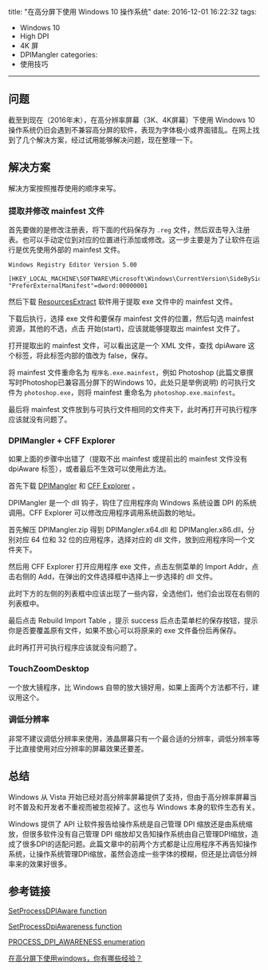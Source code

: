 title: "在高分屏下使用 Windows 10 操作系统"
date: 2016-12-01 16:22:32
tags:
- Windows 10
- High DPI
- 4K 屏
- DPIMangler
categories: 
- 使用技巧

---

## 问题

截至到现在（2016年末），在高分辨率屏幕（3K、4K屏幕）下使用 Windows 10 操作系统仍旧会遇到不兼容高分屏的软件，表现为字体极小或界面错乱。在网上找到了几个解决方案，经过试用能够解决问题，现在整理一下。

<!-- more -->

## 解决方案

解决方案按照推荐使用的顺序来写。

### 提取并修改 mainfest 文件

首先要做的是修改注册表，将下面的代码保存为 `.reg` 文件，然后双击导入注册表。也可以手动定位到对应的位置进行添加或修改。这一步主要是为了让软件在运行是优先使用外部的 mainfest 文件。

```reg
Windows Registry Editor Version 5.00

[HKEY_LOCAL_MACHINE\SOFTWARE\Microsoft\Windows\CurrentVersion\SideBySide]
"PreferExternalManifest"=dword:00000001

```

然后下载 [ResourcesExtract](http://www.nirsoft.net/utils/resources_extract.html) 软件用于提取 exe 文件中的 mainfest 文件。

下载后执行，选择 exe 文件和要保存 mainfest 文件的位置，然后勾选 mainfest 资源，其他的不选，点击 开始(start)，应该就能够提取出 mainfest 文件了。

打开提取出的 mainfest 文件，可以看出这是一个 XML 文件，查找 dpiAware 这个标签，将此标签内部的值改为 false，保存。

将 mainfest 文件重命名为 `程序名.exe.mainfest`，例如 Photoshop (此篇文章撰写时Photoshop已兼容高分屏下的Windows 10，此处只是举例说明) 的可执行文件为 `photoshop.exe`，则将 mainfest 重命名为 `photoshop.exe.mainfest`。

最后将 mainfest 文件放到与可执行文件相同的文件夹下，此时再打开可执行程序应该就没有问题了。

### DPIMangler + CFF Explorer

如果上面的步骤中出错了（提取不出 mainfest 或提前出的 mainfest 文件没有 dpiAware 标签），或者最后不生效可以使用此方法。

首先下载 [DPIMangler](https://github.com/GeorgeHahn/DPIMangler/releases) 和 [CFF Explorer](http://www.ntcore.com/exsuite.php) 。

DPIMangler 是一个 dll 钩子，钩住了应用程序向 Windows 系统设置 DPI 的系统调用。CFF Explorer 可以修改应用程序调用系统函数的地址。

首先解压 DPIMangler.zip 得到 DPIMangler.x64.dll 和 DPIMangler.x86.dll，分别对应 64 位和 32 位的应用程序，选择对应的 dll 文件，放到应用程序同一个文件夹下。

然后用 CFF Explorer 打开应用程序 exe 文件，点击左侧菜单的 Import Addr，点击右侧的 Add，在弹出的文件选择框中选择上一步选择的 dll 文件。

此时下方的左侧的列表框中应该出现了一些内容，全选他们，他们会出现在右侧的列表框中。

最后点击 Rebuild Import Table ，提示 success 后点击菜单栏的保存按钮，提示你是否要覆盖原有文件，如果不放心可以将原来的 exe 文件备份后再保存。

此时再打开可执行程序应该就没有问题了。

### TouchZoomDesktop

一个放大镜程序，比 Windows 自带的放大镜好用，如果上面两个方法都不行，建议用这个。

### 调低分辨率

非常不建议调低分辨率来使用，液晶屏幕只有一个最合适的分辨率，调低分辨率等于比直接使用对应分辨率的屏幕效果还要差。

## 总结

Windows 从 Vista 开始已经对高分辨率屏幕提供了支持，但由于高分辨率屏幕当时不普及和开发者不重视而被忽视掉了。这也与 Windows 本身的软件生态有关。

Windows 提供了 API 让软件报告给操作系统是自己管理 DPI 缩放还是由系统缩放，但很多软件没有自己管理 DPI 缩放却又告知操作系统由自己管理DPI缩放，造成了很多DPI的适配问题。此篇文章中的前两个方式都是让应用程序不再告知操作系统，让操作系统管理DPi缩放，虽然会造成一些字体的模糊，但还是比调低分辨率来的效果好很多。

## 参考链接

[SetProcessDPIAware function](https://msdn.microsoft.com/en-us/library/windows/desktop/ms633543(v=vs.85).aspx)

[SetProcessDpiAwareness function](https://msdn.microsoft.com/en-us/library/windows/desktop/dn302122(v=vs.85).aspx)

[PROCESS_DPI_AWARENESS enumeration](https://msdn.microsoft.com/en-us/library/windows/desktop/dn280512(v=vs.85).aspx)

[在高分屏下使用windows，你有哪些经验？](https://www.zhihu.com/question/21718976)
